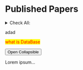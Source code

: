 <!-- iniital summary -->
<h1 style="display: inline-block">Published Papers</h1>

<p style="display: inline-block">
<details> 
<summary>Check All:</summary>
<div >
    <p style="display: inline-block">1. Shareholder litigation and corporate disclosure: Evidence from derivative lawsuits</p>
    <i><p style="display: inline-block">(Yun Lou,  Rencheng Wang)</p></i>
    
</div>
    <p style="display: inline-block">Journal of Accounting Research 56 (3), 797-842 </p>
    <p style="display: inline-block"> <a href="https://doi.org/10.1111/1475-679X.12191" target="_blank">link</a>.</p>
<div>   
</div>

<details> 
    <summary><b>Abstract:</b></summary>
    Using the staggered adoption of universal demand (UD) laws in the United States, we study the effect of shareholder litigation risk on corporate disclosure. We find that disclosure significantly increases after UD laws make it more difficult to file derivative lawsuits. Specifically, firms issue more earnings forecasts and voluntary 8-K filings, and increase the length of management discussion and analysis (MD&A) in their 10-K filings. We further assess the direct and indirect channels through which UD laws affect firms' disclosure policies. We find that the effect of UD laws on corporate disclosure is driven by firms facing relatively higher ex ante derivative litigation risk and higher operating uncertainty, as well as firms for which shareholder litigation is a more important mechanism to discipline managers.
</details>
<!--  -->


---
<div>
    <p style="display: inline-block">1. Shareholder litigation and corporate disclosure: Evidence from derivative lawsuits</p>
    <i><p style="display: inline-block">(Yun Lou,  Rencheng Wang)</p></i>
    
</div>
    <p style="display: inline-block">Journal of Accounting Research 56 (3), 797-842 </p>
    <p style="display: inline-block"> <a href="https://doi.org/10.1111/1475-679X.12191" target="_blank">link</a>.</p>
<div>   
</div>

<details> 
    <summary><b>Abstract:</b></summary>
    Using the staggered adoption of universal demand (UD) laws in the United States, we study the effect of shareholder litigation risk on corporate disclosure. We find that disclosure significantly increases after UD laws make it more difficult to file derivative lawsuits. Specifically, firms issue more earnings forecasts and voluntary 8-K filings, and increase the length of management discussion and analysis (MD&A) in their 10-K filings. We further assess the direct and indirect channels through which UD laws affect firms' disclosure policies. We find that the effect of UD laws on corporate disclosure is driven by firms facing relatively higher ex ante derivative litigation risk and higher operating uncertainty, as well as firms for which shareholder litigation is a more important mechanism to discipline managers.
</details>





<!-- last -->
</details> 
</p>
adad


<!-- <style type="text/css">
#element1 {display:inline-block; width:45%; padding:10px}
#element2 {display:inline-block; width:45%; padding:10px}
</style>

<div id="element1">
 element 1 markup
</div>
<div id="element2">
 element 2 markup
</div> -->



<style>
mark{
    color:red;
}

<style>
.content {
  padding: 0 18px;
  background-color: white;
  max-height: 0;
  overflow: hidden;
  transition: max-height 0.2s ease-out;
}
</style>

<script>
var coll = document.getElementsByClassName("collapsible");
var i;

for (i = 0; i < coll.length; i++) {
  coll[i].addEventListener("click", function() {
    this.classList.toggle("active");
    var content = this.nextElementSibling;
    if (content.style.maxHeight){
      content.style.maxHeight = null;
    } else {
      content.style.maxHeight = content.scrollHeight + "px";
    }
  });
}
</script>

</style>



<mark>what is DataBase</mark>



<button type="button" class="collapsible">Open Collapsible</button>
<div class="content">
  <p>Lorem ipsum...</p>
</div>
